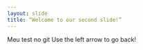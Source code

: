 ```yaml
---
layout: slide
title: “Welcome to our second slide!”
---
```

Meu test no git
Use the left arrow to go back!
